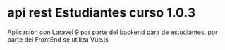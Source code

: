 # api rest Estudiantes curso 1.0.3
Aplicacion con Laravel 9 por parte del backend para de estudiantes, por parte del FrontEnd se utiliza Vue.js
